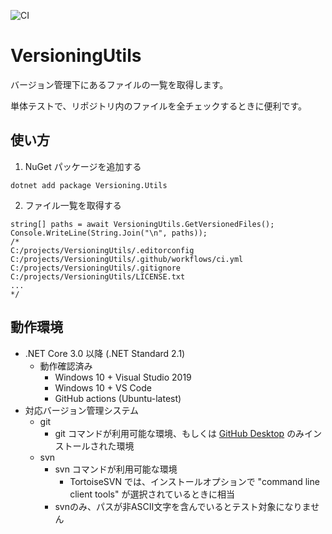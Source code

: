 ﻿
![CI](https://github.com/Rouden/XUnitPattern/workflows/CI/badge.svg)

# VersioningUtils

バージョン管理下にあるファイルの一覧を取得します。

単体テストで、リポジトリ内のファイルを全チェックするときに便利です。

## 使い方
1. NuGet パッケージを追加する
```
dotnet add package Versioning.Utils
```
2. ファイル一覧を取得する
```CSharp
string[] paths = await VersioningUtils.GetVersionedFiles();
Console.WriteLine(String.Join("\n", paths));
/*
C:/projects/VersioningUtils/.editorconfig
C:/projects/VersioningUtils/.github/workflows/ci.yml
C:/projects/VersioningUtils/.gitignore
C:/projects/VersioningUtils/LICENSE.txt
...
*/
```

## 動作環境
* .NET Core 3.0 以降 (.NET Standard 2.1)
    * 動作確認済み
        * Windows 10 + Visual Studio 2019
        * Windows 10 + VS Code
        * GitHub actions (Ubuntu-latest)  
* 対応バージョン管理システム
    * git
        * git コマンドが利用可能な環境、もしくは [GitHub Desktop](https://desktop.github.com/) のみインストールされた環境
    * svn
        * svn コマンドが利用可能な環境
            * TortoiseSVN では、インストールオプションで "command line client tools" が選択されているときに相当
        * svnのみ、パスが非ASCII文字を含んでいるとテスト対象になりません
